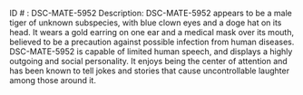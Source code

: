 ID # : DSC-MATE-5952
Description: DSC-MATE-5952 appears to be a male tiger of unknown subspecies, with blue clown eyes and a doge hat on its head. It wears a gold earring on one ear and a medical mask over its mouth, believed to be a precaution against possible infection from human diseases. DSC-MATE-5952 is capable of limited human speech, and displays a highly outgoing and social personality. It enjoys being the center of attention and has been known to tell jokes and stories that cause uncontrollable laughter among those around it.